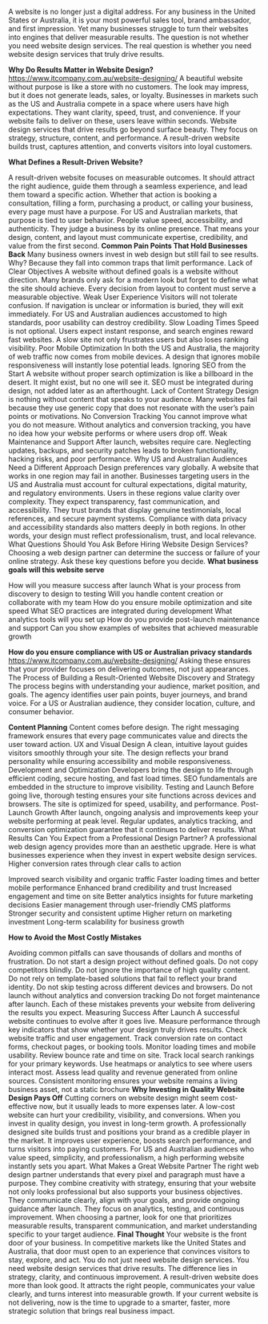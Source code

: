 A website is no longer just a digital address. For any business in the United States or Australia, it is your most powerful sales tool, brand ambassador, and first impression. Yet many businesses struggle to turn their websites into engines that deliver measurable results. The question is not whether you need website design services. The real question is whether you need website design services that truly drive results.

**Why Do Results Matter in Website Design?**
https://www.itcompany.com.au/website-designing/
A beautiful website without purpose is like a store with no customers. The look may impress, but it does not generate leads, sales, or loyalty. Businesses in markets such as the US and Australia compete in a space where users have high expectations. They want clarity, speed, trust, and convenience. If your website fails to deliver on these, users leave within seconds.
Website design services that drive results go beyond surface beauty. They focus on strategy, structure, content, and performance. A result-driven website builds trust, captures attention, and converts visitors into loyal customers.

**What Defines a Result-Driven Website?**

A result-driven website focuses on measurable outcomes. It should attract the right audience, guide them through a seamless experience, and lead them toward a specific action. Whether that action is booking a consultation, filling a form, purchasing a product, or calling your business, every page must have a purpose.
For US and Australian markets, that purpose is tied to user behavior. People value speed, accessibility, and authenticity. They judge a business by its online presence. That means your design, content, and layout must communicate expertise, credibility, and value from the first second.
**Common Pain Points That Hold Businesses Back**
Many business owners invest in web design but still fail to see results. Why? Because they fall into common traps that limit performance.
Lack of Clear Objectives
A website without defined goals is a website without direction. Many brands only ask for a modern look but forget to define what the site should achieve. Every decision from layout to content must serve a measurable objective.
Weak User Experience
Visitors will not tolerate confusion. If navigation is unclear or information is buried, they will exit immediately. For US and Australian audiences accustomed to high standards, poor usability can destroy credibility.
Slow Loading Times
Speed is not optional. Users expect instant response, and search engines reward fast websites. A slow site not only frustrates users but also loses ranking visibility.
Poor Mobile Optimization
In both the US and Australia, the majority of web traffic now comes from mobile devices. A design that ignores mobile responsiveness will instantly lose potential leads.
Ignoring SEO from the Start
A website without proper search optimization is like a billboard in the desert. It might exist, but no one will see it. SEO must be integrated during design, not added later as an afterthought.
Lack of Content Strategy
Design is nothing without content that speaks to your audience. Many websites fail because they use generic copy that does not resonate with the user’s pain points or motivations.
No Conversion Tracking
You cannot improve what you do not measure. Without analytics and conversion tracking, you have no idea how your website performs or where users drop off.
Weak Maintenance and Support
After launch, websites require care. Neglecting updates, backups, and security patches leads to broken functionality, hacking risks, and poor performance.
Why US and Australian Audiences Need a Different Approach
Design preferences vary globally. A website that works in one region may fail in another. Businesses targeting users in the US and Australia must account for cultural expectations, digital maturity, and regulatory environments.
Users in these regions value clarity over complexity. They expect transparency, fast communication, and accessibility. They trust brands that display genuine testimonials, local references, and secure payment systems. Compliance with data privacy and accessibility standards also matters deeply in both regions.
In other words, your design must reflect professionalism, trust, and local relevance.
What Questions Should You Ask Before Hiring Website Design Services?
Choosing a web design partner can determine the success or failure of your online strategy. Ask these key questions before you decide.
**What business goals will this website serve**

How will you measure success after launch
What is your process from discovery to design to testing
Will you handle content creation or collaborate with my team
How do you ensure mobile optimization and site speed
What SEO practices are integrated during development
What analytics tools will you set up
How do you provide post-launch maintenance and support
Can you show examples of websites that achieved measurable growth

**How do you ensure compliance with US or Australian privacy standards**
<https://www.itcompany.com.au/website-designing/>
Asking these ensures that your provider focuses on delivering outcomes, not just appearances.
The Process of Building a Result-Oriented Website
Discovery and Strategy
The process begins with understanding your audience, market position, and goals. The agency identifies user pain points, buyer journeys, and brand voice. For a US or Australian audience, they consider location, culture, and consumer behavior.

**Content Planning**
Content comes before design. The right messaging framework ensures that every page communicates value and directs the user toward action.
UX and Visual Design
A clean, intuitive layout guides visitors smoothly through your site. The design reflects your brand personality while ensuring accessibility and mobile responsiveness.
Development and Optimization
Developers bring the design to life through efficient coding, secure hosting, and fast load times. SEO fundamentals are embedded in the structure to improve visibility.
Testing and Launch
Before going live, thorough testing ensures your site functions across devices and browsers. The site is optimized for speed, usability, and performance.
Post-Launch Growth
After launch, ongoing analysis and improvements keep your website performing at peak level. Regular updates, analytics tracking, and conversion optimization guarantee that it continues to deliver results.
What Results Can You Expect from a Professional Design Partner?
A professional web design agency provides more than an aesthetic upgrade. Here is what businesses experience when they invest in expert website design services.
Higher conversion rates through clear calls to action

Improved search visibility and organic traffic
Faster loading times and better mobile performance
Enhanced brand credibility and trust
Increased engagement and time on site
Better analytics insights for future marketing decisions
Easier management through user-friendly CMS platforms
Stronger security and consistent uptime
Higher return on marketing investment
Long-term scalability for business growth

**How to Avoid the Most Costly Mistakes**

Avoiding common pitfalls can save thousands of dollars and months of frustration.
Do not start a design project without defined goals.
 Do not copy competitors blindly.
 Do not ignore the importance of high quality content.
 Do not rely on template-based solutions that fail to reflect your brand identity.
 Do not skip testing across different devices and browsers.
 Do not launch without analytics and conversion tracking
 Do not forget maintenance after launch.
Each of these mistakes prevents your website from delivering the results you expect.
Measuring Success After Launch
A successful website continues to evolve after it goes live. Measure performance through key indicators that show whether your design truly drives results.
Check website traffic and user engagement.
 Track conversion rate on contact forms, checkout pages, or booking tools.
 Monitor loading times and mobile usability.
 Review bounce rate and time on site.
 Track local search rankings for your primary keywords.
 Use heatmaps or analytics to see where users interact most.
 Assess lead quality and revenue generated from online sources.
Consistent monitoring ensures your website remains a living business asset, not a static brochure
**Why Investing in Quality Website Design Pays Off**
Cutting corners on website design might seem cost-effective now, but it usually leads to more expenses later. A low-cost website can hurt your credibility, visibility, and conversions.
When you invest in quality design, you invest in long-term growth. A professionally designed site builds trust and positions your brand as a credible player in the market. It improves user experience, boosts search performance, and turns visitors into paying customers.
For US and Australian audiences who value speed, simplicity, and professionalism, a high performing website instantly sets you apart.
What Makes a Great Website Partner
The right web design partner understands that every pixel and paragraph must have a purpose. They combine creativity with strategy, ensuring that your website not only looks professional but also supports your business objectives.
They communicate clearly, align with your goals, and provide ongoing guidance after launch. They focus on analytics, testing, and continuous improvement.
When choosing a partner, look for one that prioritizes measurable results, transparent communication, and market understanding specific to your target audience.
**Final Thought**
Your website is the front door of your business. In competitive markets like the United States and Australia, that door must open to an experience that convinces visitors to stay, explore, and act.
You do not just need website design services. You need website design services that drive results. The difference lies in strategy, clarity, and continuous improvement.
A result-driven website does more than look good. It attracts the right people, communicates your value clearly, and turns interest into measurable growth. If your current website is not delivering, now is the time to upgrade to a smarter, faster, more strategic solution that brings real business impact.
